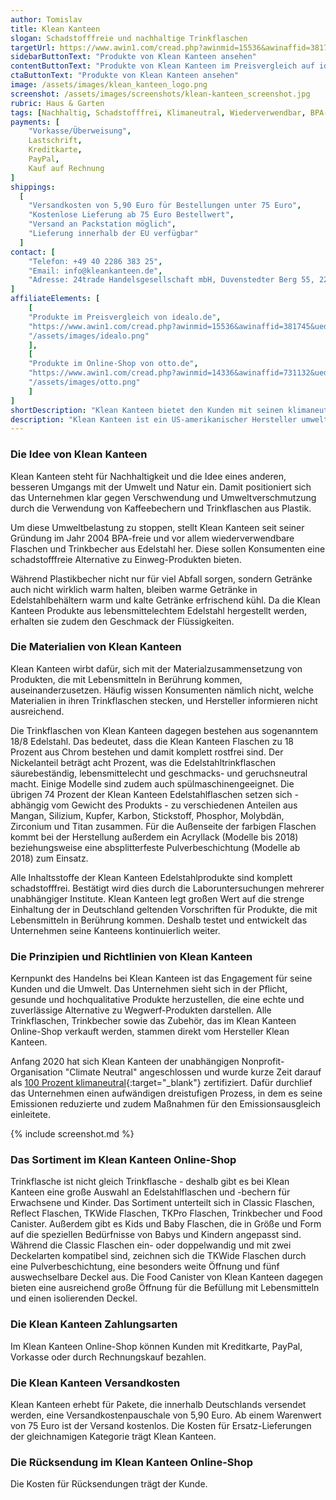 ```yaml
---
author: Tomislav
title: Klean Kanteen
slogan: Schadstofffreie und nachhaltige Trinkflaschen
targetUrl: https://www.awin1.com/cread.php?awinmid=15536&awinaffid=381745&ued=https%3A%2F%2Fwww.idealo.de%2Fpreisvergleich%2FMainSearchProductCategory.html%3Fq%3Dklean%2Bkanteen
sidebarButtonText: "Produkte von Klean Kanteen ansehen"
contentButtonText: "Produkte von Klean Kanteen im Preisvergleich auf idealo.de ansehen"
ctaButtonText: "Produkte von Klean Kanteen ansehen"
image: /assets/images/klean_kanteen_logo.png
screenshot: /assets/images/screenshots/klean-kanteen_screenshot.jpg
rubric: Haus & Garten
tags: [Nachhaltig, Schadstofffrei, Klimaneutral, Wiederverwendbar, BPA-Frei]
payments: [
    "Vorkasse/Überweisung",
    Lastschrift,
    Kreditkarte,
    PayPal,
    Kauf auf Rechnung
]
shippings:
  [
    "Versandkosten von 5,90 Euro für Bestellungen unter 75 Euro",
    "Kostenlose Lieferung ab 75 Euro Bestellwert",
    "Versand an Packstation möglich",
    "Lieferung innerhalb der EU verfügbar"
  ]
contact: [
    "Telefon: +49 40 2286 383 25", 
    "Email: info@kleankanteen.de",
    "Adresse: 24trade Handelsgesellschaft mbH, Duvenstedter Berg 55, 22397 Hamburg"
]
affiliateElements: [
    [
    "Produkte im Preisvergleich von idealo.de", 
    "https://www.awin1.com/cread.php?awinmid=15536&awinaffid=381745&ued=https%3A%2F%2Fwww.idealo.de%2Fpreisvergleich%2FMainSearchProductCategory.html%3Fq%3Dklean%2Bkanteen", 
    "/assets/images/idealo.png"
    ],
    [
    "Produkte im Online-Shop von otto.de", 
    "https://www.awin1.com/cread.php?awinmid=14336&awinaffid=731132&ued=https%3A%2F%2Fwww.otto.de%2Fsuche%2Fklean%2520kanteen%2F", 
    "/assets/images/otto.png"
    ]
]
shortDescription: "Klean Kanteen bietet den Kunden mit seinen klimaneutralen und nachhaltigen Trinkflaschen und Trinkbechern eine schadstofffreie Alternative zu Einweg-Produkten."
description: "Klean Kanteen ist ein US-amerikanischer Hersteller umweltfreundlich und nachhaltig produzierter Edelstahlflaschen und Trinkbecher, der inzwischen auch in Europa an Bekanntheit gewinnt."
---
```


### Die Idee von Klean Kanteen

Klean Kanteen steht für Nachhaltigkeit und die Idee eines anderen, besseren Umgangs mit der Umwelt und Natur ein. Damit positioniert sich das Unternehmen klar gegen Verschwendung und Umweltverschmutzung durch die Verwendung von Kaffeebechern und Trinkflaschen aus Plastik.

Um diese Umweltbelastung zu stoppen, stellt Klean Kanteen seit seiner Gründung im Jahr 2004 BPA-freie und vor allem wiederverwendbare Flaschen und Trinkbecher aus Edelstahl her. Diese sollen Konsumenten eine schadstofffreie Alternative zu Einweg-Produkten bieten.

Während Plastikbecher nicht nur für viel Abfall sorgen, sondern Getränke auch nicht wirklich warm halten, bleiben warme Getränke in Edelstahlbehältern warm und kalte Getränke erfrischend kühl. Da die Klean Kanteen Produkte aus lebensmittelechtem Edelstahl hergestellt werden, erhalten sie zudem den Geschmack der Flüssigkeiten.

### Die Materialien von Klean Kanteen 

Klean Kanteen wirbt dafür, sich mit der Materialzusammensetzung von Produkten, die mit Lebensmitteln in Berührung kommen, auseinanderzusetzen. Häufig wissen Konsumenten nämlich nicht, welche Materialien in ihren Trinkflaschen stecken, und Hersteller informieren nicht ausreichend.

Die Trinkflaschen von Klean Kanteen dagegen bestehen aus sogenanntem 18/8 Edelstahl. Das bedeutet, dass die Klean Kanteen Flaschen zu 18 Prozent aus Chrom bestehen und damit komplett rostfrei sind. Der Nickelanteil beträgt acht Prozent, was die Edelstahltrinkflaschen säurebeständig, lebensmittelecht und geschmacks- und geruchsneutral macht. Einige Modelle sind zudem auch spülmaschinengeeignet.
Die übrigen 74 Prozent der Klean Kanteen Edelstahlflaschen setzen sich - abhängig vom Gewicht des Produkts - zu verschiedenen Anteilen aus Mangan, Silizium, Kupfer, Karbon, Stickstoff, Phosphor, Molybdän, Zirconium und Titan zusammen. Für die Außenseite der farbigen Flaschen kommt bei der Herstellung außerdem ein Acryllack (Modelle bis 2018) beziehungsweise eine absplitterfeste Pulverbeschichtung (Modelle ab 2018) zum Einsatz.

Alle Inhaltsstoffe der Klean Kanteen Edelstahlprodukte sind komplett schadstofffrei. Bestätigt wird dies durch die Laboruntersuchungen mehrerer unabhängiger Institute. Klean Kanteen legt großen Wert auf die strenge Einhaltung der in Deutschland geltenden Vorschriften für Produkte, die mit Lebensmitteln in Berührung kommen. Deshalb testet und entwickelt das Unternehmen seine Kanteens kontinuierlich weiter.

### Die Prinzipien und Richtlinien von Klean Kanteen
Kernpunkt des Handelns bei Klean Kanteen ist das Engagement für seine Kunden und die Umwelt. Das Unternehmen sieht sich in der Pflicht, gesunde und hochqualitative Produkte herzustellen, die eine echte und zuverlässige Alternative zu Wegwerf-Produkten darstellen. Alle Trinkflaschen, Trinkbecher sowie das Zubehör, das im Klean Kanteen Online-Shop verkauft werden, stammen direkt vom Hersteller Klean Kanteen.

Anfang 2020 hat sich Klean Kanteen der unabhängigen Nonprofit-Organisation "Climate Neutral" angeschlossen und wurde kurze Zeit darauf als [100 Prozent klimaneutral](https://www.kleankanteen.de/klean-world/klean-fuers-klima/){:target="_blank"} zertifiziert. Dafür durchlief das Unternehmen einen aufwändigen dreistufigen Prozess, in dem es seine Emissionen reduzierte und zudem Maßnahmen für den Emissionsausgleich einleitete.

{% include screenshot.md %}

### Das Sortiment im Klean Kanteen Online-Shop

Trinkflasche ist nicht gleich Trinkflasche - deshalb gibt es bei Klean Kanteen eine große Auswahl an Edelstahlflaschen und -bechern für Erwachsene und Kinder. Das Sortiment unterteilt sich in Classic Flaschen, Reflect Flaschen, TKWide Flaschen, TKPro Flaschen, Trinkbecher und Food Canister. Außerdem gibt es Kids und Baby Flaschen, die in Größe und Form auf die speziellen Bedürfnisse von Babys und Kindern angepasst sind. Während die Classic Flaschen ein- oder doppelwandig und mit zwei Deckelarten kompatibel sind, zeichnen sich die TKWide Flaschen durch eine Pulverbeschichtung, eine besonders weite Öffnung und fünf auswechselbare Deckel aus. Die Food Canister von Klean Kanteen dagegen bieten eine ausreichend große Öffnung für die Befüllung mit Lebensmitteln und einen isolierenden Deckel.

### Die Klean Kanteen Zahlungsarten

Im Klean Kanteen Online-Shop können Kunden mit Kreditkarte, PayPal, Vorkasse oder durch Rechnungskauf bezahlen.

### Die Klean Kanteen Versandkosten

Klean Kanteen erhebt für Pakete, die innerhalb Deutschlands versendet werden, eine Versandkostenpauschale von 5,90 Euro. Ab einem Warenwert von 75 Euro ist der Versand kostenlos. Die Kosten für Ersatz-Lieferungen der gleichnamigen Kategorie trägt Klean Kanteen.

### Die Rücksendung im Klean Kanteen Online-Shop

Die Kosten für Rücksendungen trägt der Kunde.